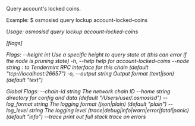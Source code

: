 Query account's locked coins.

Example:
$ osmosisd query lockup account-locked-coins <address>

Usage:
  osmosisd query lockup account-locked-coins <address> [flags]

Flags:
      --height int      Use a specific height to query state at (this can error if the node is pruning state)
  -h, --help            help for account-locked-coins
      --node string     <host>:<port> to Tendermint RPC interface for this chain (default "tcp://localhost:26657")
  -o, --output string   Output format (text|json) (default "text")

Global Flags:
      --chain-id string     The network chain ID
      --home string         directory for config and data (default "/Users/user/.osmosisd")
      --log_format string   The logging format (json|plain) (default "plain")
      --log_level string    The logging level (trace|debug|info|warn|error|fatal|panic) (default "info")
      --trace               print out full stack trace on errors
